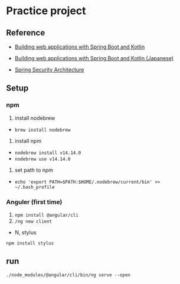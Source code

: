# Practice project

## Reference
* [Building web applications with Spring Boot and Kotlin](https://spring.io/guides/tutorials/spring-boot-kotlin/)
* [Building web applications with Spring Boot and Kotlin (Japanese)](https://spring.pleiades.io/guides/tutorials/spring-boot-kotlin/)

* [Spring Security Architecture](https://spring.io/guides/topicals/spring-security-architecture/)

## Setup
### npm
1. install nodebrew
  - `brew install nodebrew`
1. install npm
  - `nodebrew install v14.14.0`
  - `nodebrew use v14.14.0`
1. set path to npm
  - `echo 'export PATH=$PATH:$HOME/.nodebrew/current/bin' >> ~/.bash_profile`

### Anguler (first time)
1. `npm install @angular/cli`
1. `/ng new client`
  - N, stylus
  
  `npm install stylus`

## run
`./node_modules/@angular/cli/bin/ng serve --open`
